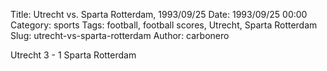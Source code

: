 Title: Utrecht vs. Sparta Rotterdam, 1993/09/25
Date: 1993/09/25 00:00
Category: sports
Tags: football, football scores, Utrecht, Sparta Rotterdam
Slug: utrecht-vs-sparta-rotterdam
Author: carbonero


Utrecht 3 - 1 Sparta Rotterdam
